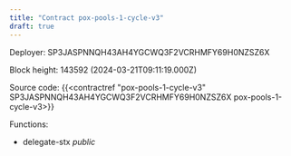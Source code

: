 ```yaml
---
title: "Contract pox-pools-1-cycle-v3"
draft: true
---
```

Deployer: SP3JASPNNQH43AH4YGCWQ3F2VCRHMFY69H0NZSZ6X


 



Block height: 143592 (2024-03-21T09:11:19.000Z)

Source code: {{<contractref "pox-pools-1-cycle-v3" SP3JASPNNQH43AH4YGCWQ3F2VCRHMFY69H0NZSZ6X pox-pools-1-cycle-v3>}}

Functions:

* delegate-stx _public_
